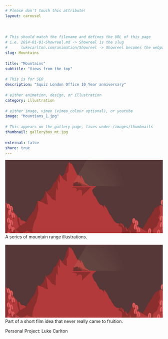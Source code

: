 ```yaml
---
# Please don't touch this attribute!
layout: carousel



# This should match the filename and defines the URL of this page
# i.e. 2014-01-01-Showreel.md -> Showreel is the slug
#      lukecarlton.com/animation/Showreel -> Showreel becomes the webpath
slug: Mountains

title: "Mountains"
subtitle: "Views from the top"

# This is for SEO
description: "Squiz London Office 10 Year anniversary"

# either animation, design, or illustration
category: illustration

# either image, vimeo (vimeo_colour optional), or youtube
image: "Mountians_1.jpg"

# This appears on the gallery page, lives under /images/thumbnails
thumbnail: gallerybox_mt.jpg

external: false
share: true
---
```


![Concepts]( /images/Mountains_Concepts.png )
A series of mountain range illustrations.
<br><br>
![Concepts]( /images/Mountains_Concepts.png )
Part of a short film idea that never really came to fruition.


Personal Project: Luke Carlton